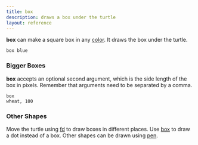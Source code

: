 ```yaml
---
title: box
description: draws a box under the turtle
layout: reference
---
```


<b>box</b> can make a square box in any <a href="colors.html">color</a>.
It draws the box under the turtle.

<code class="jumbo">box <span data-dfn="color">blue</span></code>

<script type="demo" height=99>
demo ->
  pause 1
  box blue
  pause 1
  label 'blue square &rarr;', 'left'
  pause 1
  speed 0.2
  animate
    opacity: .3
</script>

<h3>Bigger Boxes</h3>

<b>box</b> accepts an optional second argument, which is the side
length of the box in pixels.  Remember that arguments need to be
separated by a comma.

<code default class="jumbo">box <span data-dfn="color">wheat</span><span data-note="comma">,</span>&nbsp;<span data-dfn="size">100</span></code>

<script type="demo">
demo ->
  pause 1
  box wheat, 100
  pause 2
  plan ->
    p = new Pencil
    p.jump -50, 15
    p.pen black, 0.7
    p.bk 30
    p.jump 0, 15
    p.slide 50
    p.label '100 px', 'top'
    p.slide 50
    p.jump 0, 15
    p.bk 30
    p.pen null
    p.slide -50, 15
    remove p
  speed 0.2
  animate opacity: .3
</script>

<h3>Other Shapes</h3>

<p>Move the turtle using <a href="fd.html">fd</a> to draw boxes in
different places.  Use <a href="dot.html">box</a> to draw a dot
instead of a box. Other shapes can be drawn using
<a href="pen.html">pen</a>.
